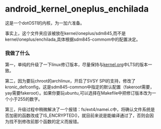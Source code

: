 # android_kernel_oneplus_enchilada

这是一个dotOS11的内核，为一加六准备。

事实上，这个文件夹应该被放在kernel/oneplus/sdm845,而不是kernel/oneplus/enchilada,具体根据sdm845-commom中的配置决定。

### 我做了什么

第一，单纯的升级了一下linux修订版本，尽量保持与[kernel.org](https://www.kernel.org/)中LTS的版本一致。

第二，因为要玩chroot的archlinux，开启了SVSY SPI的支持，修改了kronic_defconfig，这是sdm845-common中指定的默认配置（fakeroot需要，yay需要fakeroot）。如果你要玩ubuntu,可以选择在Makefile中把修订版本改为一个小于255的数字。

第三，升级过程中稍微解决了一个报错：fs/ext4/namei.c中，将确认文件系统是否加密的函数改成了IS_ENCRYPTED()，就目前来说是能编译通过了，否则会因为找不到修改前那个函数的定义而报错。

